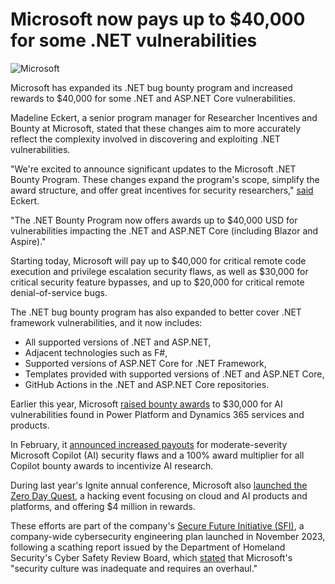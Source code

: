 # Microsoft now pays up to $40,000 for some .NET vulnerabilities

![Microsoft](https://www.bleepstatic.com/content/hl-images/2025/04/24/Microsoft.jpg)

Microsoft has expanded its .NET bug bounty program and increased rewards to $40,000 for some .NET and ASP.NET Core vulnerabilities.

Madeline Eckert, a senior program manager for Researcher Incentives and Bounty at Microsoft, stated that these changes aim to more accurately reflect the complexity involved in discovering and exploiting .NET vulnerabilities.

"We're excited to announce significant updates to the Microsoft .NET Bounty Program. These changes expand the program's scope, simplify the award structure, and offer great incentives for security researchers," [said](https://msrc.microsoft.com/blog/2025/07/.net-bounty-program-now-offers-up-to-40000-in-awards/) Eckert.

"The .NET Bounty Program now offers awards up to $40,000 USD for vulnerabilities impacting the .NET and ASP.NET Core (including Blazor and Aspire)."

Starting today, Microsoft will pay up to $40,000 for critical remote code execution and privilege escalation security flaws, as well as $30,000 for critical security feature bypasses, and up to $20,000 for critical remote denial-of-service bugs.

The .NET bug bounty program has also expanded to better cover .NET framework vulnerabilities, and it now includes:

* All supported versions of .NET and ASP.NET,
* Adjacent technologies such as F#,
* Supported versions of ASP.NET Core for .NET Framework,
* Templates provided with supported versions of .NET and ASP.NET Core,
* GitHub Actions in the .NET and ASP.NET Core repositories.

​Earlier this year, Microsoft [raised bounty awards](https://www.bleepingcomputer.com/news/microsoft/microsoft-now-pays-up-to-30-000-for-some-ai-vulnerabilities/) to $30,000 for AI vulnerabilities found in Power Platform and Dynamics 365 services and products.

In February, it [announced increased payouts](https://www.bleepingcomputer.com/news/microsoft/microsoft-raises-rewards-for-copilot-ai-bug-bounty-program/) for moderate-severity Microsoft Copilot (AI) security flaws and a 100% award multiplier for all Copilot bounty awards to incentivize AI research.

During last year's Ignite annual conference, Microsoft also [launched the Zero Day Quest](https://www.bleepingcomputer.com/news/microsoft/microsoft-launches-zero-day-quest-hacking-event-with-4-million-in-rewards/), a hacking event focusing on cloud and AI products and platforms, and offering $4 million in rewards.

These efforts are part of the company's [Secure Future Initiative (SFI)](https://www.bleepingcomputer.com/tag/secure-future-initiative/), a company-wide cybersecurity engineering plan launched in November 2023, following a scathing report issued by the Department of Homeland Security's Cyber Safety Review Board, which [stated](https://www.cisa.gov/sites/default/files/2024-04/CSRB%5FReview%5Fof%5Fthe%5FSummer%5F2023%5FMEO%5FIntrusion%5FFinal%5F508c.pdf) that Microsoft's "security culture was inadequate and requires an overhaul."